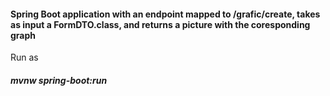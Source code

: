 #### Spring Boot application with an endpoint mapped to /grafic/create, takes as input a FormDTO.class, and returns a picture with the coresponding graph

Run as
##### mvnw spring-boot:run


